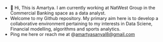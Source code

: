 - 👋 Hi, This is Amartya. I am currently working at NatWest Group in the Commercial Banking space as a data analyst. 
- Welcome to my Github repository. My primary aim here is to develop a collaborative environment pertaining to my interests in Data Sciene, Financial modelling, algorithms and sports analytics. 
- Ping me here or reach me at @amartyasanyal8@gmail.com

<!---
amartyasanyal12/amartyasanyal12 is a ✨ special ✨ repository because its `README.md` (this file) appears on your GitHub profile.
You can click the Preview link to take a look at your changes.
--->

